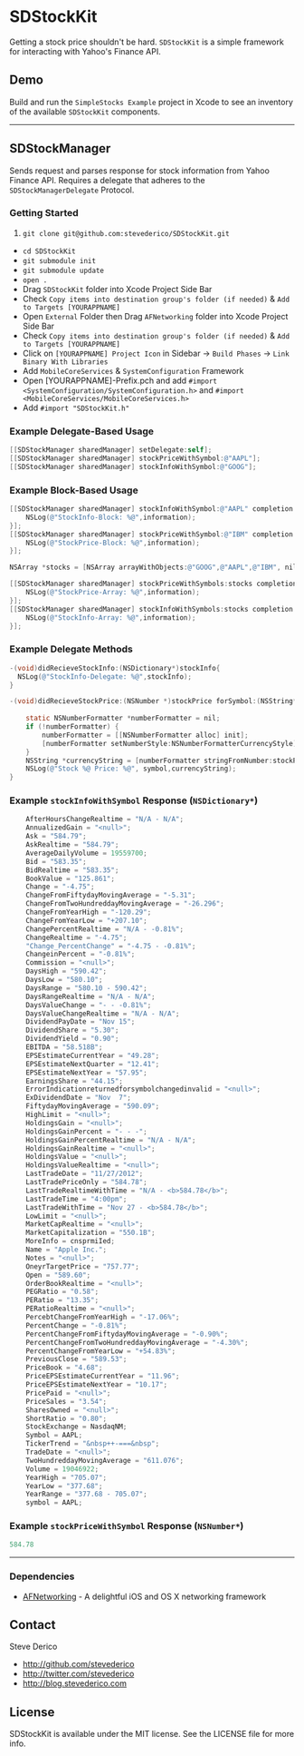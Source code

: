 # SDStockKit

Getting a stock price shouldn't be hard. `SDStockKit` is a simple framework for interacting with Yahoo's Finance API. 


## Demo

Build and run the `SimpleStocks Example` project in Xcode to see an inventory of the available `SDStockKit` components.

---

## SDStockManager

Sends request and parses response for stock information from Yahoo Finance API. Requires a delegate that adheres to the `SDStockManagerDelegate` Protocol.

### Getting Started

1. `git clone git@github.com:stevederico/SDStockKit.git`
* `cd SDStockKit`
* `git submodule init`
* `git submodule update`
* `open .`
* Drag `SDStockKit` folder into Xcode Project Side Bar
* Check `Copy items into destination group's folder (if needed)` & `Add to Targets [YOURAPPNAME]`
* Open `External` Folder then Drag `AFNetworking` folder into Xcode Project Side Bar
* Check `Copy items into destination group's folder (if needed)` & `Add to Targets [YOURAPPNAME]`
* Click on `[YOURAPPNAME] Project Icon` in Sidebar -> `Build Phases` -> `Link Binary With Libraries`
* Add `MobileCoreServices` & `SystemConfiguration` Framework
* Open [YOURAPPNAME]-Prefix.pch and add `#import <SystemConfiguration/SystemConfiguration.h>` and `#import <MobileCoreServices/MobileCoreServices.h>`
* Add `#import "SDStockKit.h"`



### Example Delegate-Based Usage
```objective-c
[[SDStockManager sharedManager] setDelegate:self];
[[SDStockManager sharedManager] stockPriceWithSymbol:@"AAPL"];
[[SDStockManager sharedManager] stockInfoWithSymbol:@"GOOG"];
```
### Example Block-Based Usage
```objective-c
[[SDStockManager sharedManager] stockInfoWithSymbol:@"AAPL" completion:^(NSDictionary *information) {
    NSLog(@"StockInfo-Block: %@",information);
}];
[[SDStockManager sharedManager] stockPriceWithSymbol:@"IBM" completion:^(NSDictionary *information) {
    NSLog(@"StockPrice-Block: %@",information);
}];
```

```objective-c
NSArray *stocks = [NSArray arrayWithObjects:@"GOOG",@"AAPL",@"IBM", nil];

[[SDStockManager sharedManager] stockPriceWithSymbols:stocks completion:^(NSDictionary *information) {
    NSLog(@"StockPrice-Array: %@",information);
}];
[[SDStockManager sharedManager] stockInfoWithSymbols:stocks completion:^(NSDictionary *information) {
    NSLog(@"StockInfo-Array: %@",information);
}];

```


### Example Delegate Methods
```objective-c
-(void)didRecieveStockInfo:(NSDictionary*)stockInfo{
  NSLog(@"StockInfo-Delegate: %@",stockInfo);
}

-(void)didRecieveStockPrice:(NSNumber *)stockPrice forSymbol:(NSString*)symbol{
  
    static NSNumberFormatter *numberFormatter = nil;
    if (!numberFormatter) {
        numberFormatter = [[NSNumberFormatter alloc] init];
        [numberFormatter setNumberStyle:NSNumberFormatterCurrencyStyle];
    }
    NSString *currencyString = [numberFormatter stringFromNumber:stockPrice];
    NSLog(@"Stock %@ Price: %@", symbol,currencyString);
}
```

### Example `stockInfoWithSymbol` Response (`NSDictionary*`)
```objective-c
    AfterHoursChangeRealtime = "N/A - N/A";
    AnnualizedGain = "<null>";
    Ask = "584.79";
    AskRealtime = "584.79";
    AverageDailyVolume = 19559700;
    Bid = "583.35";
    BidRealtime = "583.35";
    BookValue = "125.861";
    Change = "-4.75";
    ChangeFromFiftydayMovingAverage = "-5.31";
    ChangeFromTwoHundreddayMovingAverage = "-26.296";
    ChangeFromYearHigh = "-120.29";
    ChangeFromYearLow = "+207.10";
    ChangePercentRealtime = "N/A - -0.81%";
    ChangeRealtime = "-4.75";
    "Change_PercentChange" = "-4.75 - -0.81%";
    ChangeinPercent = "-0.81%";
    Commission = "<null>";
    DaysHigh = "590.42";
    DaysLow = "580.10";
    DaysRange = "580.10 - 590.42";
    DaysRangeRealtime = "N/A - N/A";
    DaysValueChange = "- - -0.81%";
    DaysValueChangeRealtime = "N/A - N/A";
    DividendPayDate = "Nov 15";
    DividendShare = "5.30";
    DividendYield = "0.90";
    EBITDA = "58.518B";
    EPSEstimateCurrentYear = "49.28";
    EPSEstimateNextQuarter = "12.41";
    EPSEstimateNextYear = "57.95";
    EarningsShare = "44.15";
    ErrorIndicationreturnedforsymbolchangedinvalid = "<null>";
    ExDividendDate = "Nov  7";
    FiftydayMovingAverage = "590.09";
    HighLimit = "<null>";
    HoldingsGain = "<null>";
    HoldingsGainPercent = "- - -";
    HoldingsGainPercentRealtime = "N/A - N/A";
    HoldingsGainRealtime = "<null>";
    HoldingsValue = "<null>";
    HoldingsValueRealtime = "<null>";
    LastTradeDate = "11/27/2012";
    LastTradePriceOnly = "584.78";
    LastTradeRealtimeWithTime = "N/A - <b>584.78</b>";
    LastTradeTime = "4:00pm";
    LastTradeWithTime = "Nov 27 - <b>584.78</b>";
    LowLimit = "<null>";
    MarketCapRealtime = "<null>";
    MarketCapitalization = "550.1B";
    MoreInfo = cnsprmiIed;
    Name = "Apple Inc.";
    Notes = "<null>";
    OneyrTargetPrice = "757.77";
    Open = "589.60";
    OrderBookRealtime = "<null>";
    PEGRatio = "0.58";
    PERatio = "13.35";
    PERatioRealtime = "<null>";
    PercebtChangeFromYearHigh = "-17.06%";
    PercentChange = "-0.81%";
    PercentChangeFromFiftydayMovingAverage = "-0.90%";
    PercentChangeFromTwoHundreddayMovingAverage = "-4.30%";
    PercentChangeFromYearLow = "+54.83%";
    PreviousClose = "589.53";
    PriceBook = "4.68";
    PriceEPSEstimateCurrentYear = "11.96";
    PriceEPSEstimateNextYear = "10.17";
    PricePaid = "<null>";
    PriceSales = "3.54";
    SharesOwned = "<null>";
    ShortRatio = "0.80";
    StockExchange = NasdaqNM;
    Symbol = AAPL;
    TickerTrend = "&nbsp++-===&nbsp";
    TradeDate = "<null>";
    TwoHundreddayMovingAverage = "611.076";
    Volume = 19046922;
    YearHigh = "705.07";
    YearLow = "377.68";
    YearRange = "377.68 - 705.07";
    symbol = AAPL;

```

### Example `stockPriceWithSymbol` Response (`NSNumber*`)

```objective-c
584.78
```
---

### Dependencies
* [AFNetworking](http://www.afnetworking.com) - A delightful iOS and OS X networking framework

## Contact
Steve Derico
- http://github.com/stevederico
- http://twitter.com/stevederico
- http://blog.stevederico.com

## License

SDStockKit is available under the MIT license. See the LICENSE file for more info.
